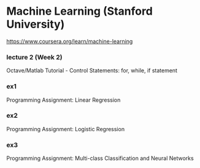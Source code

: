 # Machine Learning (Stanford University)

https://www.coursera.org/learn/machine-learning

### lecture 2 (Week 2)

Octave/Matlab Tutorial - Control Statements: for, while, if statement

### ex1 

Programming Assignment: Linear Regression

### ex2

Programming Assignment: Logistic Regression

### ex3

Programming Assignment: Multi-class Classification and Neural Networks
